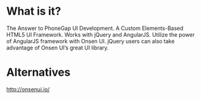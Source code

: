 What is it?
====

The Answer to PhoneGap UI Development. A Custom Elements-Based HTML5 UI Framework.
Works with jQuery and AngularJS. Utilize the power of AngularJS framework with Onsen UI. jQuery users can also take advantage of Onsen UI’s great UI library.

Alternatives
====



http://onsenui.io/